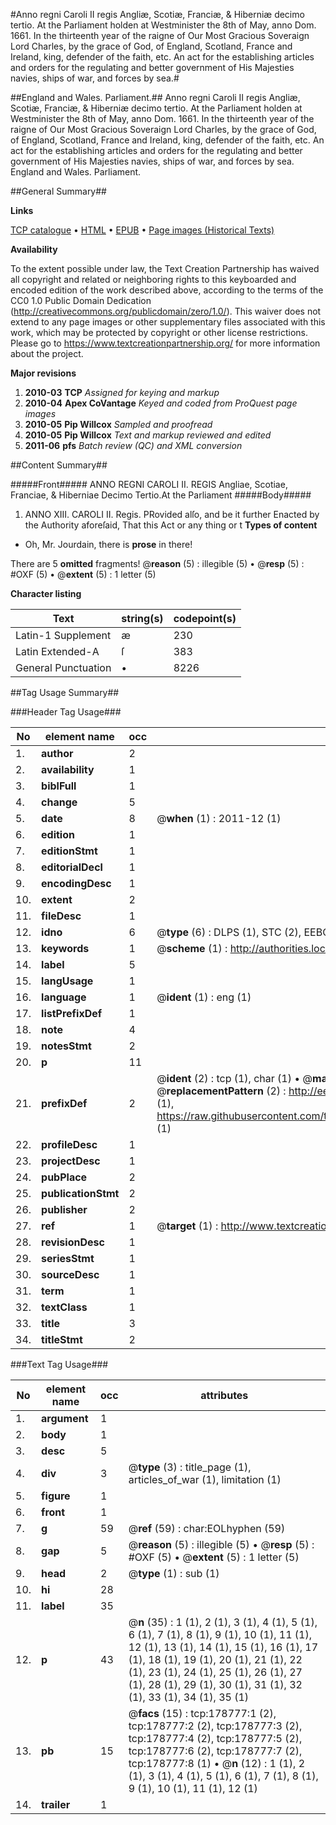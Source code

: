 #Anno regni Caroli II regis Angliæ, Scotiæ, Franciæ, & Hiberniæ decimo tertio. At the Parliament holden at Westminister the 8th of May, anno Dom. 1661. In the thirteenth year of the raigne of Our Most Gracious Soveraign Lord Charles, by the grace of God, of England, Scotland, France and Ireland, king, defender of the faith, etc. An act for the establishing articles and orders for the regulating and better government of His Majesties navies, ships of war, and forces by sea.#

##England and Wales. Parliament.##
Anno regni Caroli II regis Angliæ, Scotiæ, Franciæ, & Hiberniæ decimo tertio. At the Parliament holden at Westminister the 8th of May, anno Dom. 1661. In the thirteenth year of the raigne of Our Most Gracious Soveraign Lord Charles, by the grace of God, of England, Scotland, France and Ireland, king, defender of the faith, etc. An act for the establishing articles and orders for the regulating and better government of His Majesties navies, ships of war, and forces by sea.
England and Wales. Parliament.

##General Summary##

**Links**

[TCP catalogue](http://www.ota.ox.ac.uk/tcp/)  • 
[HTML](http://tei.it.ox.ac.uk/tcp/Texts-HTML/free/B02/B02951.html)  • 
[EPUB](http://tei.it.ox.ac.uk/tcp/Texts-EPUB/free/B02/B02951.epub) • 
[Page images (Historical Texts)](https://historicaltexts.jisc.ac.uk/eebo-52528809e)

**Availability**

To the extent possible under law, the Text Creation Partnership has waived all copyright and related or neighboring rights to this keyboarded and encoded edition of the work described above, according to the terms of the CC0 1.0 Public Domain Dedication (http://creativecommons.org/publicdomain/zero/1.0/). This waiver does not extend to any page images or other supplementary files associated with this work, which may be protected by copyright or other license restrictions. Please go to https://www.textcreationpartnership.org/ for more information about the project.

**Major revisions**

1. __2010-03__ __TCP__ *Assigned for keying and markup*
1. __2010-04__ __Apex CoVantage__ *Keyed and coded from ProQuest page images*
1. __2010-05__ __Pip Willcox__ *Sampled and proofread*
1. __2010-05__ __Pip Willcox__ *Text and markup reviewed and edited*
1. __2011-06__ __pfs__ *Batch review (QC) and XML conversion*

##Content Summary##

#####Front#####
ANNO REGNI CAROLI II. REGIS Angliae, Scotiae, Franciae, & Hiberniae Decimo Tertio.At the Parliament 
#####Body#####

1. ANNO XIII. CAROLI II. Regis.
PRovided alſo, and be it further Enacted by the Authority aforeſaid, That this Act or any thing or t
**Types of content**

  * Oh, Mr. Jourdain, there is **prose** in there!

There are 5 **omitted** fragments! 
 @__reason__ (5) : illegible (5)  •  @__resp__ (5) : #OXF (5)  •  @__extent__ (5) : 1 letter (5)

**Character listing**


|Text|string(s)|codepoint(s)|
|---|---|---|
|Latin-1 Supplement|æ|230|
|Latin Extended-A|ſ|383|
|General Punctuation|•|8226|

##Tag Usage Summary##

###Header Tag Usage###

|No|element name|occ|attributes|
|---|---|---|---|
|1.|__author__|2||
|2.|__availability__|1||
|3.|__biblFull__|1||
|4.|__change__|5||
|5.|__date__|8| @__when__ (1) : 2011-12 (1)|
|6.|__edition__|1||
|7.|__editionStmt__|1||
|8.|__editorialDecl__|1||
|9.|__encodingDesc__|1||
|10.|__extent__|2||
|11.|__fileDesc__|1||
|12.|__idno__|6| @__type__ (6) : DLPS (1), STC (2), EEBO-CITATION (1), OCLC (1), VID (1)|
|13.|__keywords__|1| @__scheme__ (1) : http://authorities.loc.gov/ (1)|
|14.|__label__|5||
|15.|__langUsage__|1||
|16.|__language__|1| @__ident__ (1) : eng (1)|
|17.|__listPrefixDef__|1||
|18.|__note__|4||
|19.|__notesStmt__|2||
|20.|__p__|11||
|21.|__prefixDef__|2| @__ident__ (2) : tcp (1), char (1)  •  @__matchPattern__ (2) : ([0-9\-]+):([0-9IVX]+) (1), (.+) (1)  •  @__replacementPattern__ (2) : http://eebo.chadwyck.com/downloadtiff?vid=$1&page=$2 (1), https://raw.githubusercontent.com/textcreationpartnership/Texts/master/tcpchars.xml#$1 (1)|
|22.|__profileDesc__|1||
|23.|__projectDesc__|1||
|24.|__pubPlace__|2||
|25.|__publicationStmt__|2||
|26.|__publisher__|2||
|27.|__ref__|1| @__target__ (1) : http://www.textcreationpartnership.org/docs/. (1)|
|28.|__revisionDesc__|1||
|29.|__seriesStmt__|1||
|30.|__sourceDesc__|1||
|31.|__term__|1||
|32.|__textClass__|1||
|33.|__title__|3||
|34.|__titleStmt__|2||


###Text Tag Usage###

|No|element name|occ|attributes|
|---|---|---|---|
|1.|__argument__|1||
|2.|__body__|1||
|3.|__desc__|5||
|4.|__div__|3| @__type__ (3) : title_page (1), articles_of_war (1), limitation (1)|
|5.|__figure__|1||
|6.|__front__|1||
|7.|__g__|59| @__ref__ (59) : char:EOLhyphen (59)|
|8.|__gap__|5| @__reason__ (5) : illegible (5)  •  @__resp__ (5) : #OXF (5)  •  @__extent__ (5) : 1 letter (5)|
|9.|__head__|2| @__type__ (1) : sub (1)|
|10.|__hi__|28||
|11.|__label__|35||
|12.|__p__|43| @__n__ (35) : 1 (1), 2 (1), 3 (1), 4 (1), 5 (1), 6 (1), 7 (1), 8 (1), 9 (1), 10 (1), 11 (1), 12 (1), 13 (1), 14 (1), 15 (1), 16 (1), 17 (1), 18 (1), 19 (1), 20 (1), 21 (1), 22 (1), 23 (1), 24 (1), 25 (1), 26 (1), 27 (1), 28 (1), 29 (1), 30 (1), 31 (1), 32 (1), 33 (1), 34 (1), 35 (1)|
|13.|__pb__|15| @__facs__ (15) : tcp:178777:1 (2), tcp:178777:2 (2), tcp:178777:3 (2), tcp:178777:4 (2), tcp:178777:5 (2), tcp:178777:6 (2), tcp:178777:7 (2), tcp:178777:8 (1)  •  @__n__ (12) : 1 (1), 2 (1), 3 (1), 4 (1), 5 (1), 6 (1), 7 (1), 8 (1), 9 (1), 10 (1), 11 (1), 12 (1)|
|14.|__trailer__|1||
